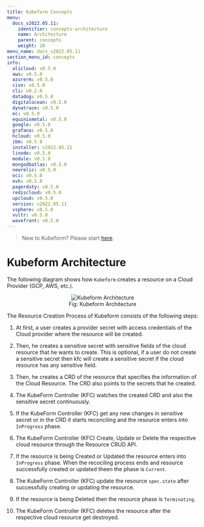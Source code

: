 ```yaml
---
title: Kubeform Concepts
menu:
  docs_v2022.05.11:
    identifier: concepts-architecture
    name: Architecture
    parent: concepts
    weight: 20
menu_name: docs_v2022.05.11
section_menu_id: concepts
info:
  alicloud: v0.5.0
  aws: v0.5.0
  azurerm: v0.5.0
  civo: v0.5.0
  cli: v0.2.0
  datadog: v0.5.0
  digitalocean: v0.5.0
  dynatrace: v0.5.0
  ec: v0.5.0
  equinixmetal: v0.5.0
  google: v0.5.0
  grafana: v0.5.0
  hcloud: v0.5.0
  ibm: v0.5.0
  installer: v2022.05.11
  linode: v0.5.0
  module: v0.1.0
  mongodbatlas: v0.5.0
  newrelic: v0.5.0
  oci: v0.5.0
  ovh: v0.5.0
  pagerduty: v0.5.0
  rediscloud: v0.5.0
  upcloud: v0.5.0
  version: v2022.05.11
  vsphere: v0.5.0
  vultr: v0.5.0
  wavefront: v0.5.0
---
```


> New to Kubeform? Please start [here](/docs/v2022.05.11/concepts/README).

# Kubeform Architecture

The following diagram shows how `Kubeform` creates a resource on a Cloud Provider (GCP, AWS, etc.).

<figure align="center">
 <img alt="Kubeform Architecture" src="/docs/v2022.05.11/images/concepts/what-is-kubeform/architecture.jpg">
 <figcaption align="center">Fig: Kubeform Architecture</figcaption>
</figure>

The Resource Creation Process of Kubeform consists of the following steps:

1. At first, a user creates a provider secret with access credentials of the Cloud provider where the resource will be created.

2. Then, he creates a sensitive secret with sensitive fields of the cloud resource that he wants to create. This is optional, if a user do not create a sensitive secret then kfc will create a sensitive secret if the cloud resource has any sensitive field.

3. Then, he creates a CRD of the resource that specifies the information of the Cloud Resource. The CRD also points to the secrets that he created.

4. The KubeForm Controller (KFC) watches the created CRD and also the sensitive secret continuously.

5. If the KubeForm Controller (KFC) get any new changes in sensitive secret or in the CRD it starts reconciling and the resource enters into `InProgress` phase.
   
6. The KubeForm Controller (KFC) Create, Update or Delete the respective cloud resource through the Resource CRUD API.  

7. If the resource is being Created or Updated the resource enters into `InProgress` phase. When the recociling process ends and resource successfully created or updated theen the phase is `Current`.

8. The KubeForm Controller (KFC) update the resource `spec.state` after successfully creating or updating the resource.

9. If the resource is being Deleted then the resource phase is `Terminating`.

10. The KubeForm Controller (KFC) deletes the resource after the respective cloud resource get destroyed.
